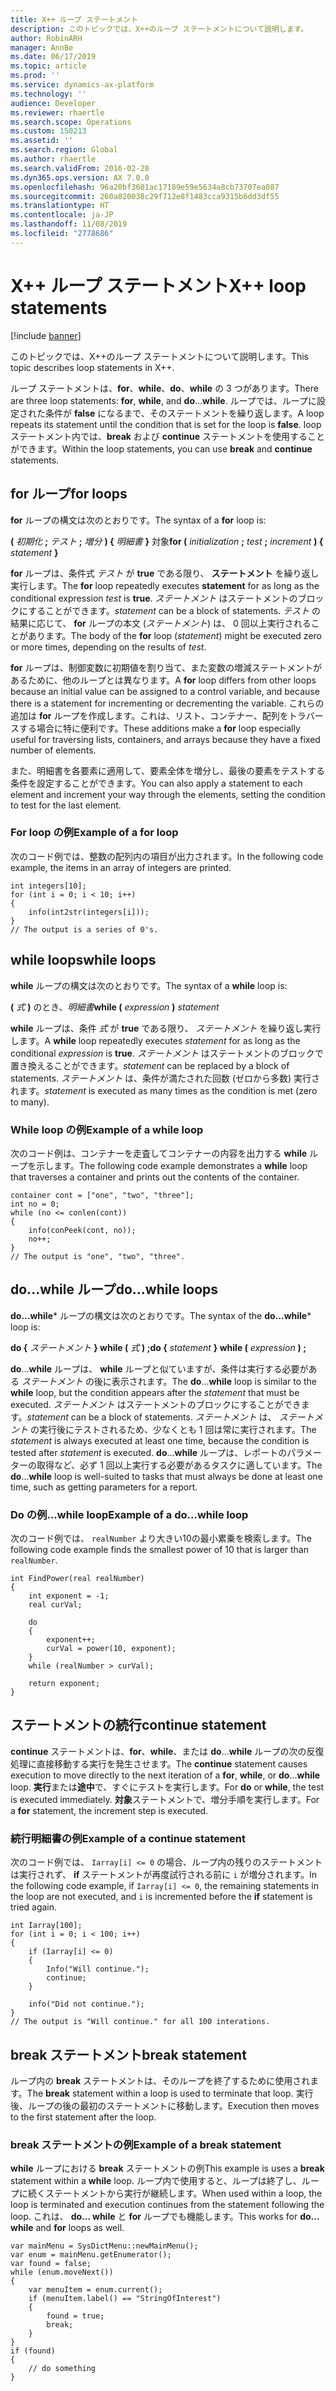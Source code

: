 ```yaml
---
title: X++ ループ ステートメント
description: このトピックでは、X++のループ ステートメントについて説明します。
author: RobinARH
manager: AnnBe
ms.date: 06/17/2019
ms.topic: article
ms.prod: ''
ms.service: dynamics-ax-platform
ms.technology: ''
audience: Developer
ms.reviewer: rhaertle
ms.search.scope: Operations
ms.custom: 150213
ms.assetid: ''
ms.search.region: Global
ms.author: rhaertle
ms.search.validFrom: 2016-02-28
ms.dyn365.ops.version: AX 7.0.0
ms.openlocfilehash: 96a20bf3601ac17189e59e5634a8cb73707ea087
ms.sourcegitcommit: 260a820038c29f712e8f1483cca9315b6dd3df55
ms.translationtype: HT
ms.contentlocale: ja-JP
ms.lasthandoff: 11/08/2019
ms.locfileid: "2778686"
---
```

# <a name="x-loop-statements"></a><span data-ttu-id="9d72c-103">X++ ループ ステートメント</span><span class="sxs-lookup"><span data-stu-id="9d72c-103">X++ loop statements</span></span>

[!include [banner](../includes/banner.md)]

<span data-ttu-id="9d72c-104">このトピックでは、X++のループ ステートメントについて説明します。</span><span class="sxs-lookup"><span data-stu-id="9d72c-104">This topic describes loop statements in X++.</span></span> 

<span data-ttu-id="9d72c-105">ループ ステートメントは、**for**、**while**、**do**、**while** の 3 つがあります。</span><span class="sxs-lookup"><span data-stu-id="9d72c-105">There are three loop statements: **for**, **while**, and **do**...**while**.</span></span> <span data-ttu-id="9d72c-106">ループでは、ループに設定された条件が **false** になるまで、そのステートメントを繰り返します。</span><span class="sxs-lookup"><span data-stu-id="9d72c-106">A loop repeats its statement until the condition that is set for the loop is **false**.</span></span> <span data-ttu-id="9d72c-107">loop ステートメント内では、**break** および **continue** ステートメントを使用することができます。</span><span class="sxs-lookup"><span data-stu-id="9d72c-107">Within the loop statements, you can use **break** and **continue** statements.</span></span>

## <a name="for-loops"></a><span data-ttu-id="9d72c-108">for ループ</span><span class="sxs-lookup"><span data-stu-id="9d72c-108">for loops</span></span>

<span data-ttu-id="9d72c-109">**for** ループの構文は次のとおりです。</span><span class="sxs-lookup"><span data-stu-id="9d72c-109">The syntax of a **for** loop is:</span></span>

<span data-ttu-id="9d72c-110">**(** *初期化* **;** *テスト* **;** *増分* **) {** *明細書* **}** 対象</span><span class="sxs-lookup"><span data-stu-id="9d72c-110">**for (** *initialization* **;** *test* **;** *increment* **) {** *statement* **}**</span></span>

<span data-ttu-id="9d72c-111">**for** ループは、条件式 *テスト* が **true** である限り、 **ステートメント** を繰り返し実行します。</span><span class="sxs-lookup"><span data-stu-id="9d72c-111">The **for** loop repeatedly executes **statement** for as long as the conditional expression *test* is **true**.</span></span> <span data-ttu-id="9d72c-112">*ステートメント* はステートメントのブロックにすることができます。</span><span class="sxs-lookup"><span data-stu-id="9d72c-112">*statement* can be a block of statements.</span></span> <span data-ttu-id="9d72c-113">*テスト* の結果に応じて、 **for** ループの本文 (*ステートメント*) は、 0 回以上実行されることがあります。</span><span class="sxs-lookup"><span data-stu-id="9d72c-113">The body of the **for** loop (*statement*) might be executed zero or more times, depending on the results of *test*.</span></span> 

<span data-ttu-id="9d72c-114">**for** ループは、制御変数に初期値を割り当て、また変数の増減ステートメントがあるために、他のループとは異なります。</span><span class="sxs-lookup"><span data-stu-id="9d72c-114">A **for** loop differs from other loops because an initial value can be assigned to a control variable, and because there is a statement for incrementing or decrementing the variable.</span></span> <span data-ttu-id="9d72c-115">これらの追加は **for** ループを作成します。これは、リスト、コンテナー、配列をトラバースする場合に特に便利です。</span><span class="sxs-lookup"><span data-stu-id="9d72c-115">These additions make a **for** loop especially useful for traversing lists, containers, and arrays because they have a fixed number of elements.</span></span> 

<span data-ttu-id="9d72c-116">また、明細書を各要素に適用して、要素全体を増分し、最後の要素をテストする条件を設定することができます。</span><span class="sxs-lookup"><span data-stu-id="9d72c-116">You can also apply a statement to each element and increment your way through the elements, setting the condition to test for the last element.</span></span>

### <a name="example-of-a-for-loop"></a><span data-ttu-id="9d72c-117">For loop の例</span><span class="sxs-lookup"><span data-stu-id="9d72c-117">Example of a for loop</span></span>

<span data-ttu-id="9d72c-118">次のコード例では、整数の配列内の項目が出力されます。</span><span class="sxs-lookup"><span data-stu-id="9d72c-118">In the following code example, the items in an array of integers are printed.</span></span>

```X++
int integers[10];
for (int i = 0; i < 10; i++)
{
    info(int2str(integers[i]));
}
// The output is a series of 0's.
```

## <a name="while-loops"></a><span data-ttu-id="9d72c-119">while loops</span><span class="sxs-lookup"><span data-stu-id="9d72c-119">while loops</span></span>

<span data-ttu-id="9d72c-120">**while** ループの構文は次のとおりです。</span><span class="sxs-lookup"><span data-stu-id="9d72c-120">The syntax of a **while** loop is:</span></span>

<span data-ttu-id="9d72c-121">**(** *式* **)** のとき、*明細書*</span><span class="sxs-lookup"><span data-stu-id="9d72c-121">**while (** *expression* **)** *statement*</span></span>

<span data-ttu-id="9d72c-122">**while** ループは、条件 *式* が **true** である限り、 *ステートメント* を繰り返し実行します。</span><span class="sxs-lookup"><span data-stu-id="9d72c-122">A **while** loop repeatedly executes *statement* for as long as the conditional *expression* is **true**.</span></span> <span data-ttu-id="9d72c-123">*ステートメント* はステートメントのブロックで置き換えることができます。</span><span class="sxs-lookup"><span data-stu-id="9d72c-123">*statement* can be replaced by a block of statements.</span></span> <span data-ttu-id="9d72c-124">*ステートメント* は、条件が満たされた回数 (ゼロから多数) 実行されます。</span><span class="sxs-lookup"><span data-stu-id="9d72c-124">*statement* is executed as many times as the condition is met (zero to many).</span></span> 

### <a name="example-of-a-while-loop"></a><span data-ttu-id="9d72c-125">While loop の例</span><span class="sxs-lookup"><span data-stu-id="9d72c-125">Example of a while loop</span></span>

<span data-ttu-id="9d72c-126">次のコード例は、コンテナーを走査してコンテナーの内容を出力する **while** ループを示します。</span><span class="sxs-lookup"><span data-stu-id="9d72c-126">The following code example demonstrates a **while** loop that traverses a container and prints out the contents of the container.</span></span>

```X++
container cont = ["one", "two", "three"];
int no = 0;
while (no <= conlen(cont))
{
    info(conPeek(cont, no));
    no++;
}
// The output is "one", "two", "three".
```

## <a name="dowhile-loops"></a><span data-ttu-id="9d72c-127">do...while ループ</span><span class="sxs-lookup"><span data-stu-id="9d72c-127">do...while loops</span></span>

<span data-ttu-id="9d72c-128">**do...while**\* ループの構文は次のとおりです。</span><span class="sxs-lookup"><span data-stu-id="9d72c-128">The syntax of the **do...while**\* loop is:</span></span>

<span data-ttu-id="9d72c-129">**do {** *ステートメント* **} while (** *式* **) ;**</span><span class="sxs-lookup"><span data-stu-id="9d72c-129">**do {** *statement* **} while (** *expression* **) ;**</span></span>

<span data-ttu-id="9d72c-130">**do**...**while** ループは、 **while** ループと似ていますが、条件は実行する必要がある *ステートメント* の後に表示されます。</span><span class="sxs-lookup"><span data-stu-id="9d72c-130">The **do**...**while** loop is similar to the **while** loop, but the condition appears after the *statement* that must be executed.</span></span> <span data-ttu-id="9d72c-131">*ステートメント* はステートメントのブロックにすることができます。</span><span class="sxs-lookup"><span data-stu-id="9d72c-131">*statement* can be a block of statements.</span></span> <span data-ttu-id="9d72c-132">*ステートメント* は、 *ステートメント* の実行後にテストされるため、少なくとも 1 回は常に実行されます。</span><span class="sxs-lookup"><span data-stu-id="9d72c-132">The *statement* is always executed at least one time, because the condition is tested after *statement* is executed.</span></span> <span data-ttu-id="9d72c-133">**do**...**while** ループは、レポートのパラメーターの取得など、必ず 1 回以上実行する必要があるタスクに適しています。</span><span class="sxs-lookup"><span data-stu-id="9d72c-133">The **do**...**while** loop is well-suited to tasks that must always be done at least one time, such as getting parameters for a report.</span></span> 

### <a name="example-of-a-dowhile-loop"></a><span data-ttu-id="9d72c-134">Do の例...while loop</span><span class="sxs-lookup"><span data-stu-id="9d72c-134">Example of a do...while loop</span></span>

<span data-ttu-id="9d72c-135">次のコード例では、 `realNumber` より大きい10の最小累乗を検索します。</span><span class="sxs-lookup"><span data-stu-id="9d72c-135">The following code example finds the smallest power of 10 that is larger than `realNumber`.</span></span>

```X++
int FindPower(real realNumber)
{
    int exponent = -1;
    real curVal;

    do
    {
        exponent++;
        curVal = power(10, exponent);
    }
    while (realNumber > curVal);

    return exponent;
}
```

## <a name="continue-statement"></a><span data-ttu-id="9d72c-136">ステートメントの続行</span><span class="sxs-lookup"><span data-stu-id="9d72c-136">continue statement</span></span>

<span data-ttu-id="9d72c-137">**continue** ステートメントは、**for**、**while**、または **do**...**while** ループの次の反復処理に直接移動する実行を発生させます。</span><span class="sxs-lookup"><span data-stu-id="9d72c-137">The **continue** statement causes execution to move directly to the next iteration of a **for**, **while**, or **do**...**while** loop.</span></span> <span data-ttu-id="9d72c-138">**実行**または**途中**で、すぐにテストを実行します。</span><span class="sxs-lookup"><span data-stu-id="9d72c-138">For **do** or **while**, the test is executed immediately.</span></span> <span data-ttu-id="9d72c-139">**対象**ステートメントで、増分手順を実行します。</span><span class="sxs-lookup"><span data-stu-id="9d72c-139">For a **for** statement, the increment step is executed.</span></span> 

### <a name="example-of-a-continue-statement"></a><span data-ttu-id="9d72c-140">続行明細書の例</span><span class="sxs-lookup"><span data-stu-id="9d72c-140">Example of a continue statement</span></span>

<span data-ttu-id="9d72c-141">次のコード例では、 `Iarray[i] <= 0` の場合、ループ内の残りのステートメントは実行されず、 **if** ステートメントが再度試行される前に `i` が増分されます。</span><span class="sxs-lookup"><span data-stu-id="9d72c-141">In the following code example, if `Iarray[i] <= 0`, the remaining statements in the loop are not executed, and `i` is incremented before the **if** statement is tried again.</span></span>

```X++
int Iarray[100];
for (int i = 0; i < 100; i++)
{
    if (Iarray[i] <= 0)
    {
        Info("Will continue.");
        continue;
    }

    info("Did not continue.");
}
// The output is "Will continue." for all 100 interations.
```

## <a name="break-statement"></a><span data-ttu-id="9d72c-142">break ステートメント</span><span class="sxs-lookup"><span data-stu-id="9d72c-142">break statement</span></span>

<span data-ttu-id="9d72c-143">ループ内の **break** ステートメントは、そのループを終了するために使用されます。</span><span class="sxs-lookup"><span data-stu-id="9d72c-143">The **break** statement within a loop is used to terminate that loop.</span></span> <span data-ttu-id="9d72c-144">実行後、ループの後の最初のステートメントに移動します。</span><span class="sxs-lookup"><span data-stu-id="9d72c-144">Execution then moves to the first statement after the loop.</span></span>

### <a name="example-of-a-break-statement"></a><span data-ttu-id="9d72c-145">break ステートメントの例</span><span class="sxs-lookup"><span data-stu-id="9d72c-145">Example of a break statement</span></span>

<span data-ttu-id="9d72c-146">**while** ループにおける **break** ステートメントの例</span><span class="sxs-lookup"><span data-stu-id="9d72c-146">This example is uses a **break** statement within a **while** loop.</span></span> <span data-ttu-id="9d72c-147">ループ内で使用すると、ループは終了し、ループに続くステートメントから実行が継続します。</span><span class="sxs-lookup"><span data-stu-id="9d72c-147">When used within a loop, the loop is terminated and execution continues from the statement following the loop.</span></span> <span data-ttu-id="9d72c-148">これは、 **do... while** と **for** ループでも機能します。</span><span class="sxs-lookup"><span data-stu-id="9d72c-148">This works for **do... while** and **for** loops as well.</span></span> 

```X++
var mainMenu = SysDictMenu::newMainMenu();
var enum = mainMenu.getEnumerator();
var found = false;
while (enum.moveNext())
{
    var menuItem = enum.current();
    if (menuItem.label() == "StringOfInterest")
    {
        found = true;
        break;
    }
}
if (found) 
{
    // do something
}
```
